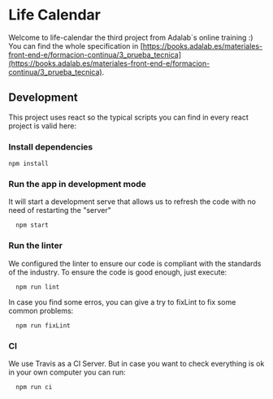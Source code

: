 # Life Calendar

Welcome to life-calendar the third project from Adalab`s online training :) You can find the whole specification in [https://books.adalab.es/materiales-front-end-e/formacion-continua/3_prueba_tecnica](https://books.adalab.es/materiales-front-end-e/formacion-continua/3_prueba_tecnica).


## Development

This project uses react so the typical scripts you can find in every react project is valid here:

### Install dependencies
```
npm install
```

### Run the app in development mode

It will start a development serve that allows us to refresh the code with no need of restarting the "server"

```
  npm start
```

### Run the linter
We configured the linter to ensure our code is compliant with the standards of the industry. To ensure the code is good enough, just execute:

```
  npm run lint
```

In case you find some erros, you can give a try to fixLint to fix some common problems:

```
  npm run fixLint
```

### CI
We use Travis as a CI Server. But in case you want to check everything is ok in your own computer you can run:

```
  npm run ci
```
